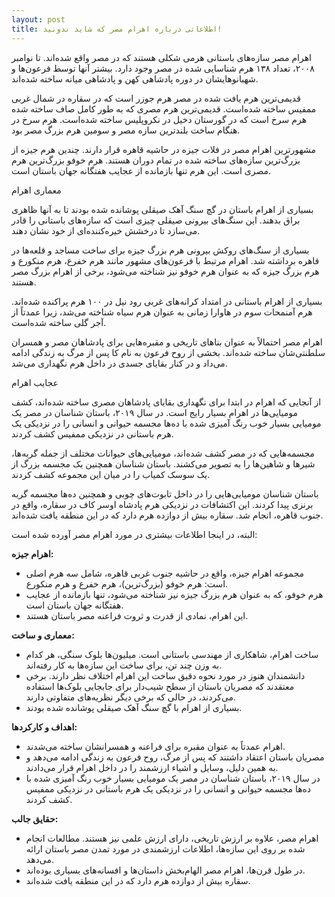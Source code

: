 ```yaml
---
layout: post
title: اطلاعاتی درباره اهرام مصر که شاید ندونید!
---
```


اهرام مصر سازه‌های باستانی هرمی شکلی هستند که در مصر واقع شده‌اند. تا نوامبر ۲۰۰۸، تعداد ۱۳۸ هرم شناسایی شده در مصر وجود دارد. بیشتر آنها توسط فرعون‌ها و شهبانوهایشان در دوره پادشاهی کهن و پادشاهی میانه ساخته شده‌اند.

قدیمی‌ترین هرم یافت شده در مصر هرم جوزر است که در سقاره در شمال غربی ممفیس ساخته شده‌است. قدیمی‌ترین هرم مصری که به طور کامل صاف ساخته شده هرم سرخ است که در گورستان دخیل در نکروپلیس ساخته شده‌است. هرم سرخ در هنگام ساخت بلندترین سازه مصر و سومین هرم بزرگ مصر بود.

مشهورترین اهرام مصر در فلات جیزه در حاشیه قاهره قرار دارند. چندین هرم جیزه از بزرگ‌ترین سازه‌های ساخته شده در تمام دوران هستند. هرم خوفو بزرگ‌ترین هرم مصری است. این هرم تنها بازمانده از عجایب هفتگانه جهان باستان است.

معماری اهرام

بسیاری از اهرام باستان در گچ سنگ آهک صیقلی پوشانده شده بودند تا به آنها ظاهری براق بدهند. این سنگ‌های بیرونی صیقلی چیزی است که سازه‌های باستانی را قادر می‌سازد تا درخشش خیره‌کننده‌ای از خود نشان دهند.

بسیاری از سنگ‌های روکش بیرونی هرم بزرگ جیزه برای ساخت مساجد و قلعه‌ها در قاهره برداشته شد. اهرام مرتبط با فرعون‌های مشهور مانند هرم خفرع، هرم منکورع و هرم بزرگ جیزه که به عنوان هرم خوفو نیز شناخته می‌شود، برخی از اهرام بزرگ مصر هستند.

بسیاری از اهرام باستانی در امتداد کرانه‌های غربی رود نیل در ۱۰۰ هرم پراکنده شده‌اند. هرم آمنمحات سوم در هاوارا زمانی به عنوان هرم سیاه شناخته می‌شد، زیرا عمدتاً از آجر گلی ساخته شده‌است.

اهرام مصر احتمالاً به عنوان بناهای تاریخی و مقبره‌هایی برای پادشاهان مصر و همسران سلطنتی‌شان ساخته شده‌اند. بخشی از روح فرعون به نام کا پس از مرگ به زندگی ادامه می‌داد و در کنار بقایای جسدی در داخل هرم نگهداری می‌شد.

عجایب اهرام

از آنجایی که اهرام در ابتدا برای نگهداری بقایای پادشاهان مصری ساخته شده‌اند، کشف مومیایی‌ها در اهرام بسیار رایج است. در سال ۲۰۱۹، باستان شناسان در مصر یک مومیایی بسیار خوب رنگ آمیزی شده با ده‌ها مجسمه حیوانی و انسانی را در نزدیکی یک هرم باستانی در نزدیکی ممفیس کشف کردند.

مجسمه‌هایی که در مصر کشف شده‌اند، مومیایی‌های حیوانات مختلف از جمله گربه‌ها، شیرها و شاهین‌ها را به تصویر می‌کشند. باستان شناسان همچنین یک مجسمه بزرگ از یک سوسک کمیاب را در میان این مجموعه کشف کردند.

باستان شناسان مومیایی‌هایی را در داخل تابوت‌های چوبی و همچنین ده‌ها مجسمه گربه برنزی پیدا کردند. این اکتشافات در نزدیکی هرم پادشاه اوسر کاف در سقاره، واقع در جنوب قاهره، انجام شد. سقاره بیش از دوازده هرم دارد که در این منطقه یافت شده‌اند.

البته، در اینجا اطلاعات بیشتری در مورد اهرام مصر آورده شده است:

**اهرام جیزه:**

* مجموعه اهرام جیزه، واقع در حاشیه جنوب غربی قاهره، شامل سه هرم اصلی است: هرم خوفو (بزرگ‌ترین)، هرم خفرع و هرم منکورع.
* هرم خوفو، که به عنوان هرم بزرگ جیزه نیز شناخته می‌شود، تنها بازمانده از عجایب هفتگانه جهان باستان است.
* این اهرام، نمادی از قدرت و ثروت فراعنه مصر باستان هستند.

**معماری و ساخت:**

* ساخت اهرام، شاهکاری از مهندسی باستانی است. میلیون‌ها بلوک سنگی، هر کدام به وزن چند تن، برای ساخت این سازه‌ها به کار رفته‌اند.
* دانشمندان هنوز در مورد نحوه دقیق ساخت این اهرام اختلاف نظر دارند. برخی معتقدند که مصریان باستان از سطح شیب‌دار برای جابجایی بلوک‌ها استفاده می‌کردند، در حالی که برخی دیگر نظریه‌های متفاوتی دارند.
* بسیاری از اهرام با گچ سنگ آهک صیقلی پوشانده شده بودند.

**اهداف و کارکردها:**

* اهرام عمدتاً به عنوان مقبره برای فراعنه و همسرانشان ساخته می‌شدند.
* مصریان باستان اعتقاد داشتند که پس از مرگ، روح فرعون به زندگی ادامه می‌دهد و به همین دلیل، وسایل و اشیاء ارزشمند را در داخل اهرام قرار می‌دادند.
* در سال ۲۰۱۹، باستان شناسان در مصر یک مومیایی بسیار خوب رنگ آمیزی شده با ده‌ها مجسمه حیوانی و انسانی را در نزدیکی یک هرم باستانی در نزدیکی ممفیس کشف کردند.

**حقایق جالب:**

* اهرام مصر، علاوه بر ارزش تاریخی، دارای ارزش علمی نیز هستند. مطالعات انجام شده بر روی این سازه‌ها، اطلاعات ارزشمندی در مورد تمدن مصر باستان ارائه می‌دهد.
* در طول قرن‌ها، اهرام مصر الهام‌بخش داستان‌ها و افسانه‌های بسیاری بوده‌اند.
* سقاره بیش از دوازده هرم دارد که در این منطقه یافت شده‌اند.
